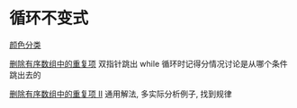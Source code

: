 # 循环不变式

[颜色分类](https://leetcode-cn.com/problems/sort-colors/)

[删除有序数组中的重复项](https://leetcode-cn.com/problems/remove-duplicates-from-sorted-array/)	双指针跳出 while 循环时记得分情况讨论是从哪个条件跳出去的

[删除有序数组中的重复项 II](https://leetcode-cn.com/problems/remove-duplicates-from-sorted-array-ii/)	通用解法, 多实际分析例子, 找到规律